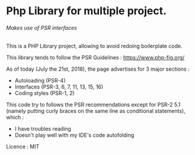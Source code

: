 # Php Library for multiple project.
###### *Makes use of PSR interfaces*

This is a PHP Library project, allowing to avoid redoing boilerplate code.

This library tends to follow the PSR Guidelines : https://www.php-fig.org/

As of today (July the 21st, 2018), the page advertises for 3 major sections :

- Autoloading (PSR-4)
- Interfaces (PSR-3, 6, 7, 11, 13, 15, 16)
- Coding styles (PSR-1, 2)

This code try to follows the PSR recommendations except for PSR-2 5.1 (namely putting curly braces on the same line as conditional statements), which :
- I have troubles reading
- Doesn't play well with my IDE's code autofolding


Licence : MIT
